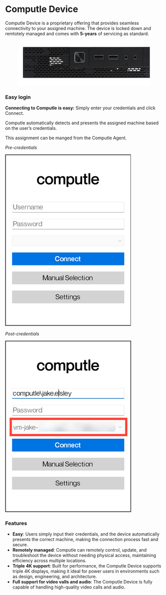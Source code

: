 # Computle Device

Computle Device is a proprietary offering that provides seamless connectivity to your assigned machine. The device is locked down and remtotely managed and comes with **5-years** of servicing as standard.&#x20;

<figure><img src="../../.gitbook/assets/image.png" alt=""><figcaption></figcaption></figure>

### Easy login

**Connecting to Computle is easy:** Simply enter your credentials and click Connect.

Computle automatically detects and presents the assigned machine based on the user’s credentials.&#x20;

This assignment can be manged from the Computle Agent.

_Pre-credentials_

![](<../../.gitbook/assets/image (2).png>)

_Post-credentials_

![](<../../.gitbook/assets/image (4).png>)

### Features

* **Easy**: Users simply input their credentials, and the device automatically presents the correct machine, making the connection process fast and secure.
* **Remotely managed**: Computle can remotely control, update, and troubleshoot the device without needing physical access, maintaining efficiency across multiple locations.
* **Triple 4K support**: Built for performance, the Computle Device supports triple 4K displays, making it ideal for power users in environments such as design, engineering, and architecture.
* **Full support for video valls and audio**: The Computle Device is fully capable of handling high-quality video calls and audio.&#x20;

